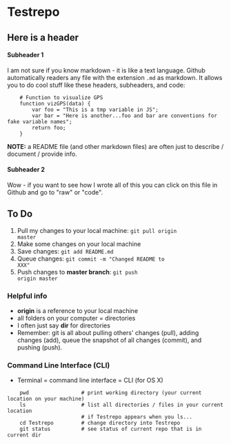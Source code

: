 # Testrepo

## Here is a header

#### Subheader 1

I am not sure if you know markdown - it is like a text language. Github automatically readers any file with the extension <code>.md</code> as markdown. It allows you to do cool stuff like these headers, subheaders, and code:

```
    # Function to visualize GPS
    function vizGPS(data) {
        var foo = "This is a tmp variable in JS";
        var bar = "Here is another...foo and bar are conventions for fake variable names";
        return foo;
    }
```

<strong>NOTE:</strong> a README file (and other markdown files) are often just to describe / document / provide info.

#### Subheader 2

Wow - if you want to see how I wrote all of this you can click on this file in Github and go to "raw" or "code".


## To Do

1. Pull my changes to your local machine: <code>git pull origin master</code>
2. Make some changes on your local machine
3. Save changes: <code>git add README.md</code>
4. Queue changes: <code>git commit -m "Changed README to XXX"</code>
5. Push changes to <strong>master branch</strong>: <code>git push origin master</code>


### Helpful info

* <strong>origin</strong> is a reference to your local machine
* all folders on your computer = directories
* I often just say <strong>dir</strong> for directories
* Remember: git is all about pulling others' changes (pull), adding changes (add), queue the snapshot of all changes (commit), and pushing (push).

### Command Line Interface (CLI)

* Terminal = command line interface = CLI (for OS X)

```
    pwd                 # print working directory (your current location on your machine)
    ls                  # list all directories / files in your current location
                        # if Testrepo appears when you ls...
    cd Testrepo         # change directory into Testrepo
    git status          # see status of current repo that is in current dir 
```
